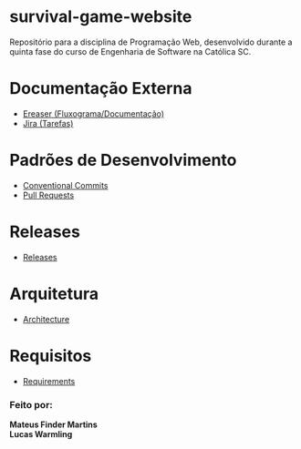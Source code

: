 # survival-game-website
Repositório para a disciplina de Programação Web, desenvolvido durante a quinta fase do curso de Engenharia de Software na Católica SC.
# Documentação Externa 
- [Ereaser (Fluxograma/Documentação)](https://app.eraser.io/workspace/4tiB9E65AJS6R6aDpp0W)
- [Jira (Tarefas)](https://criminal-cases.atlassian.net)
# Padrões de Desenvolvimento
- [Conventional Commits](./docs/patterns/conventional-commits.md)
- [Pull Requests](./docs/patterns/pull-requests.md)
# Releases
- [Releases](./docs/releases.md)
# Arquitetura
- [Architecture](./docs/architecture.md)
# Requisitos
- [Requirements](./docs/requirements.md)
### Feito por:  

**Mateus Finder Martins**  
**Lucas Warmling**

